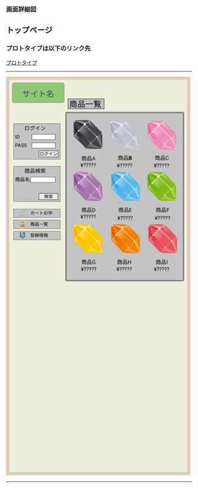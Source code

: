 ### 画面詳細図
## トップページ
### プロトタイプは以下のリンク先
[プロトタイプ](https://www.figma.com/file/v10Ke5luz9RQEtetlzDP1J/Untitled?node-id=1%3A3)
*****

<img src="../img/toppage.png" width="500">

*****
